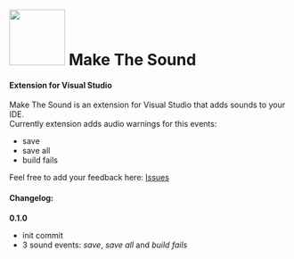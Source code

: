 # <img src="https://raw.githubusercontent.com/djfoxer/VisualStudioMakeTheSound/master/djfoxer.VisualStudio.MakeTheSound/Resources/MakeTheSound.ico" width="100" height="100" /> Make The Sound
#### Extension for Visual Studio

Make The Sound is an extension for Visual Studio that adds sounds to your IDE.  
Currently extension adds audio warnings for this events:
- save
- save all
- build fails

Feel free to add your feedback here: [Issues](https://github.com/djfoxer/VisualStudioMakeTheSound/issues)

#### Changelog:


**0.1.0**
- init commit
- 3 sound events: *save*, *save all* and *build fails*
